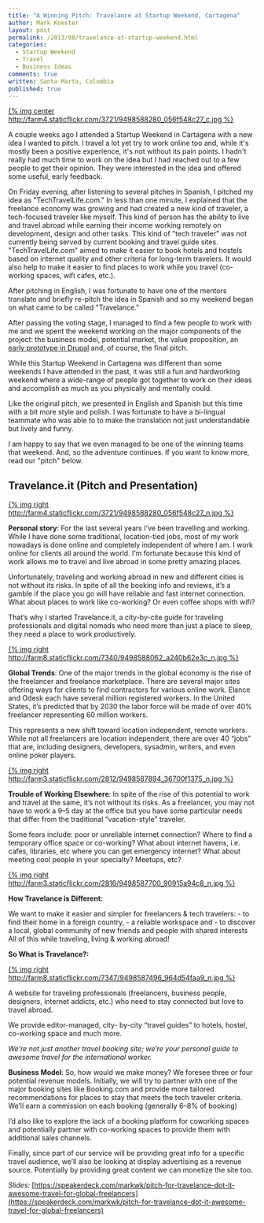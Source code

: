 ```yaml
---
title: "A Winning Pitch: Travelance at Startup Weekend, Cartagena"
author: Mark Koester
layout: post
permalink: /2013/08/travelance-at-startup-weekend.html
categories:
  - Startup Weekend
  - Travel
  - Business Ideas
comments: true
written: Santa Marta, Colombia
published: true
---
```


[{% img center http://farm4.staticflickr.com/3721/9498588280_056f548c27_c.jpg %}](http://www.flickr.com/photos/markwkoester/9498588280/)

A couple weeks ago I attended a Startup Weekend in Cartagena with a new idea I wanted to pitch. I travel a lot yet try to work online too and, while it's mostly been a positive experience, it's not without its pain points. I hadn't really had much time to work on the idea but I had reached out to a few people to get their opinion. They were interested in the idea and offered some useful, early feedback. 

On Friday evening, after listening to several pitches in Spanish, I pitched my idea as "TechTravelLife.com." In less than one minute, I explained that the freelance economy was growing and had created a new kind of traveler, a tech-focused traveler like myself. This kind of person has the ability to live and travel abroad while earning their income working remotely on development, design and other tasks. This kind of "tech traveler" was not currently being served by current booking and travel guide sites. "TechTravelLife.com" aimed to make it easier to book hotels and hostels based on internet quality and other criteria for long-term travelers. It would also help to make it easier to find places to work while you travel (co-working spaces, wifi cafes, etc.). 

After pitching in English, I was fortunate to have one of the mentors translate and briefly re-pitch the idea in Spanish and so my weekend began on what came to be called "Travelance." 

After passing the voting stage, I managed to find a few people to work with me and we spent the weekend working on the major components of the project: the business model, potential market, the value proposition, an [early prototype in Drupal](http://int3c.com) and, of course, the final pitch. 

While this Startup Weekend in Cartagena was different than some weekends I have attended in the past, it was still a fun and hardworking weekend where a wide-range of people got together to work on their ideas and accomplish as much as you physically and mentally could. 

Like the original pitch, we presented in English and Spanish but this time with a bit more style and polish. I was fortunate to have a bi-lingual teammate who was able to to make the translation not just understandable but lively and funny. 

I am happy to say that we even managed to be one of the winning teams that weekend. And, so the adventure continues. If you want to know more, read our "pitch" below. 

<!--More--> 

## Travelance.it (Pitch and Presentation)

[{% img right http://farm4.staticflickr.com/3721/9498588280_056f548c27_n.jpg %}](http://www.flickr.com/photos/markwkoester/9498588280/)

**Personal story**: For the last several years Iʼve been travelling and working. While I have done some traditional, location-tied jobs, most of my work nowadays is done online and completely independent of where I am. I work online for clients all around the world. Iʼm fortunate because this kind of work allows me to travel and live abroad in some pretty amazing places.

Unfortunately, traveling and working abroad in new and different cities is not without its risks. In spite of all the booking info and reviews, itʼs a gamble if the place you go will have reliable and fast internet connection. What about places to work like co-working? Or even coffee shops with wifi?

Thatʼs why I started Travelance.it, a city-by-cite guide for traveling professionals and digital nomads who need more than just a place to sleep, they need a place to work productively.


[{% img right http://farm8.staticflickr.com/7340/9498588062_a240b62e3c_n.jpg %}](http://www.flickr.com/photos/markwkoester/9498588062)

**Global Trends**: One of the major trends in the global economy is the rise of the freelancer and freelance marketplace. There are several major sites offering ways for clients to find contractors for various online work. Elance and Odesk each have several million registered workers. In the United States, itʼs predicted that by 2030 the labor force will be made of over 40% freelancer representing 60 million workers.

This represents a new shift toward location independent, remote workers. While not all freelancers are location independent, there are over 40 “jobs” that are, including designers, developers, sysadmin, writers, and even online poker players.

[{% img right http://farm3.staticflickr.com/2812/9498587894_36700f1375_n.jpg %}](http://www.flickr.com/photos/markwkoester/9498587894/in/set-72157635048164850)

**Trouble of Working Elsewhere**: In spite of the rise of this potential to work and travel at the same, itʼs not without its risks. As a freelancer, you may not have to work a 9–5 day at the office but you have some particular needs that differ from the traditional “vacation-style” traveler.

Some fears include: poor or unreliable internet connection? Where to find a temporary office space or co-working? What about internet havens, i.e. cafes, libraries, etc where you
can get emergency internet? What about meeting cool people in your specialty? Meetups, etc?

[{% img right http://farm3.staticflickr.com/2816/9498587700_90915a94c8_n.jpg %}](http://www.flickr.com/photos/markwkoester/9498587700/)

**How Travelance is Different:**

We want to make it easier and simpler for freelancers & tech travelers: - to find their home in a foreign country, - a reliable workspace and - to discover a local, global community of new friends and people with shared interests
All of this while traveling, living & working abroad!

**So What is Travelance?:**

[{% img right http://farm8.staticflickr.com/7347/9498587496_964d54faa9_n.jpg %}](http://www.flickr.com/photos/markwkoester/9498587496/)

A website for traveling professionals (freelancers, business people, designers, internet addicts, etc.) who need to stay connected but love to travel abroad.

We provide editor-managed, city- by-city “travel guides” to hotels, hostel, co-working space and much more.

*Weʼre not just another travel booking site; weʼre your personal guide to awesome travel for the international worker.*


**Business Model**: So, how would we make money? We foresee three or four potential revenue models.
Initially, we will try to partner with one of the major booking sites like Booking.com and provide more tailored recommendations for places to stay that meets the tech traveler criteria. Weʼll earn a commission on each booking (generally 6–8% of booking)

Iʼd also like to explore the lack of a booking platform for coworking spaces and potentially partner with co-working spaces to provide them with additional sales channels.

Finally, since part of our service will be providing great info for a specific travel audience, weʼll also be looking at display advertising as a revenue source. Potentially by providing great content we can monetize the site too.

*Slides:* [https://speakerdeck.com/markwk/pitch-for-travelance-dot-it-awesome-travel-for-global-freelancers](https://speakerdeck.com/markwk/pitch-for-travelance-dot-it-awesome-travel-for-global-freelancers)